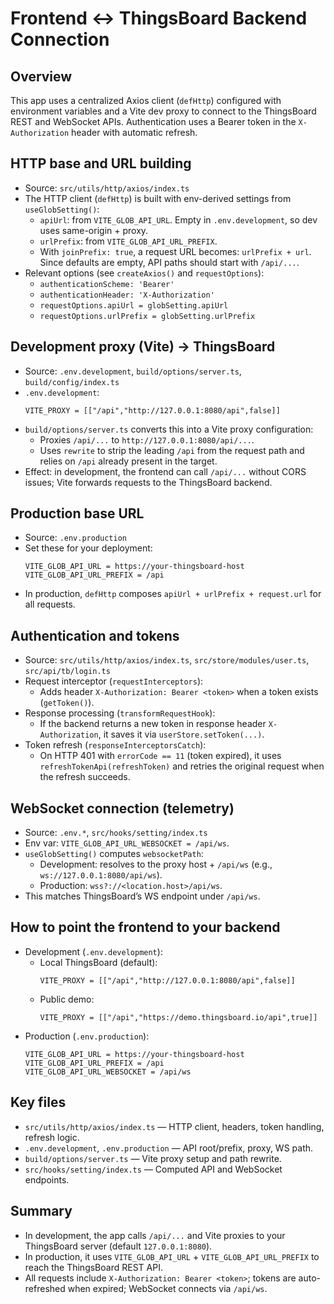 # Frontend ↔ ThingsBoard Backend Connection

## Overview

This app uses a centralized Axios client (`defHttp`) configured with environment variables and a Vite dev proxy to connect to the ThingsBoard REST and WebSocket APIs. Authentication uses a Bearer token in the `X-Authorization` header with automatic refresh.

## HTTP base and URL building

- Source: `src/utils/http/axios/index.ts`
- The HTTP client (`defHttp`) is built with env-derived settings from `useGlobSetting()`:
  - `apiUrl`: from `VITE_GLOB_API_URL`. Empty in `.env.development`, so dev uses same-origin + proxy.
  - `urlPrefix`: from `VITE_GLOB_API_URL_PREFIX`.
  - With `joinPrefix: true`, a request URL becomes: `urlPrefix + url`. Since defaults are empty, API paths should start with `/api/...`.
- Relevant options (see `createAxios()` and `requestOptions`):
  - `authenticationScheme: 'Bearer'`
  - `authenticationHeader: 'X-Authorization'`
  - `requestOptions.apiUrl = globSetting.apiUrl`
  - `requestOptions.urlPrefix = globSetting.urlPrefix`

## Development proxy (Vite) → ThingsBoard

- Source: `.env.development`, `build/options/server.ts`, `build/config/index.ts`
- `.env.development`:
  ```env
  VITE_PROXY = [["/api","http://127.0.0.1:8080/api",false]]
  ```
- `build/options/server.ts` converts this into a Vite proxy configuration:
  - Proxies `/api/...` to `http://127.0.0.1:8080/api/...`.
  - Uses `rewrite` to strip the leading `/api` from the request path and relies on `/api` already present in the target.
- Effect: in development, the frontend can call `/api/...` without CORS issues; Vite forwards requests to the ThingsBoard backend.

## Production base URL

- Source: `.env.production`
- Set these for your deployment:
  ```env
  VITE_GLOB_API_URL = https://your-thingsboard-host
  VITE_GLOB_API_URL_PREFIX = /api
  ```
- In production, `defHttp` composes `apiUrl + urlPrefix + request.url` for all requests.

## Authentication and tokens

- Source: `src/utils/http/axios/index.ts`, `src/store/modules/user.ts`, `src/api/tb/login.ts`
- Request interceptor (`requestInterceptors`):
  - Adds header `X-Authorization: Bearer <token>` when a token exists (`getToken()`).
- Response processing (`transformRequestHook`):
  - If the backend returns a new token in response header `X-Authorization`, it saves it via `userStore.setToken(...)`.
- Token refresh (`responseInterceptorsCatch`):
  - On HTTP 401 with `errorCode == 11` (token expired), it uses `refreshTokenApi(refreshToken)` and retries the original request when the refresh succeeds.

## WebSocket connection (telemetry)

- Source: `.env.*`, `src/hooks/setting/index.ts`
- Env var: `VITE_GLOB_API_URL_WEBSOCKET = /api/ws`.
- `useGlobSetting()` computes `websocketPath`:
  - Development: resolves to the proxy host + `/api/ws` (e.g., `ws://127.0.0.1:8080/api/ws`).
  - Production: `wss?://<location.host>/api/ws`.
- This matches ThingsBoard’s WS endpoint under `/api/ws`.

## How to point the frontend to your backend

- Development (`.env.development`):
  - Local ThingsBoard (default):
    ```env
    VITE_PROXY = [["/api","http://127.0.0.1:8080/api",false]]
    ```
  - Public demo:
    ```env
    VITE_PROXY = [["/api","https://demo.thingsboard.io/api",true]]
    ```
- Production (`.env.production`):
  ```env
  VITE_GLOB_API_URL = https://your-thingsboard-host
  VITE_GLOB_API_URL_PREFIX = /api
  VITE_GLOB_API_URL_WEBSOCKET = /api/ws
  ```

## Key files

- `src/utils/http/axios/index.ts` — HTTP client, headers, token handling, refresh logic.
- `.env.development`, `.env.production` — API root/prefix, proxy, WS path.
- `build/options/server.ts` — Vite proxy setup and path rewrite.
- `src/hooks/setting/index.ts` — Computed API and WebSocket endpoints.

## Summary

- In development, the app calls `/api/...` and Vite proxies to your ThingsBoard server (default `127.0.0.1:8080`).
- In production, it uses `VITE_GLOB_API_URL` + `VITE_GLOB_API_URL_PREFIX` to reach the ThingsBoard REST API.
- All requests include `X-Authorization: Bearer <token>`; tokens are auto-refreshed when expired; WebSocket connects via `/api/ws`.
